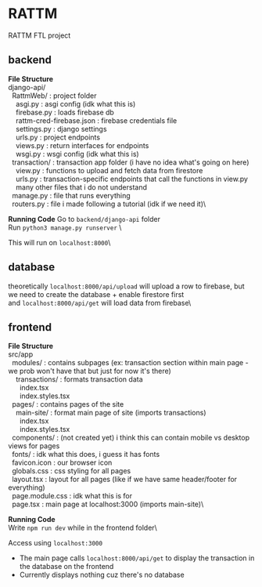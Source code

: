# RATTM
RATTM FTL project

## backend
**File Structure**\
django-api/\
&nbsp;&nbsp;RattmWeb/ : project folder\
&nbsp;&nbsp;&nbsp;&nbsp;asgi.py : asgi config (idk what this is)\
&nbsp;&nbsp;&nbsp;&nbsp;firebase.py : loads firebase db\
&nbsp;&nbsp;&nbsp;&nbsp;rattm-cred-firebase.json : firebase credentials file\
&nbsp;&nbsp;&nbsp;&nbsp;settings.py : django settings\
&nbsp;&nbsp;&nbsp;&nbsp;urls.py : project endpoints\
&nbsp;&nbsp;&nbsp;&nbsp;views.py : return interfaces for endpoints\
&nbsp;&nbsp;&nbsp;&nbsp;wsgi.py : wsgi config (idk what this is)\
&nbsp;&nbsp;transaction/ : transaction app folder (i have no idea what's going on here)\
&nbsp;&nbsp;&nbsp;&nbsp;view.py : functions to upload and fetch data from firestore\
&nbsp;&nbsp;&nbsp;&nbsp;urls.py : transaction-specific endpoints that call the functions in view.py\
&nbsp;&nbsp;&nbsp;&nbsp;many other files that i do not understand\
&nbsp;&nbsp;manage.py : file that runs everything\
&nbsp;&nbsp;routers.py : file i made following a tutorial (idk if we need it)\

**Running Code**
Go to `backend/django-api` folder\
Run `python3 manage.py runserver` \

This will run on `localhost:8000`\

## database
theoretically `localhost:8000/api/upload` will upload a row to firebase, but we need to create the database + enable firestore first\
and `localhost:8000/api/get` will load data from firebase\

## frontend
**File Structure**\
src/app\
&nbsp;&nbsp;modules/ : contains subpages (ex: transaction section within main page - we prob won't have that but just for now it's there)\
&nbsp;&nbsp;&nbsp;&nbsp;transactions/ : formats transaction data\
&nbsp;&nbsp;&nbsp;&nbsp;&nbsp;&nbsp;index.tsx\
&nbsp;&nbsp;&nbsp;&nbsp;&nbsp;&nbsp;index.styles.tsx\
&nbsp;&nbsp;pages/ : contains pages of the site\
&nbsp;&nbsp;&nbsp;&nbsp;main-site/ : format main page of site (imports transactions)\
&nbsp;&nbsp;&nbsp;&nbsp;&nbsp;&nbsp;index.tsx\
&nbsp;&nbsp;&nbsp;&nbsp;&nbsp;&nbsp;index.styles.tsx\
&nbsp;&nbsp;components/ : (not created yet) i think this can contain mobile vs desktop views for pages\
&nbsp;&nbsp;fonts/ : idk what this does, i guess it has fonts\
&nbsp;&nbsp;favicon.icon : our browser icon\
&nbsp;&nbsp;globals.css : css styling for all pages\
&nbsp;&nbsp;layout.tsx : layout for all pages (like if we have same header/footer for everything)\
&nbsp;&nbsp;page.module.css : idk what this is for\
&nbsp;&nbsp;page.tsx : main page at localhost:3000 (imports main-site)\

**Running Code**\
Write `npm run dev` while in the frontend folder\

Access using `localhost:3000`
* The main page calls `localhost:8000/api/get` to display the transaction in the database on the frontend
* Currently displays nothing cuz there's no database


